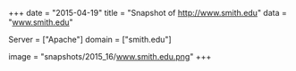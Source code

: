 
+++
date = "2015-04-19"
title = "Snapshot of http://www.smith.edu"
data = "www.smith.edu"

Server = ["Apache"]
domain = ["smith.edu"]

  image = "snapshots/2015_16/www.smith.edu.png"
+++
#

